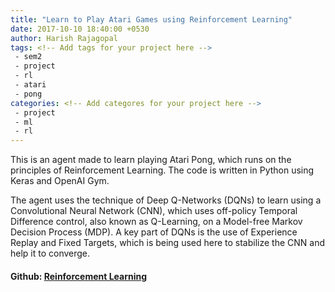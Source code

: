 ```yaml
---
title: "Learn to Play Atari Games using Reinforcement Learning"
date: 2017-10-10 18:40:00 +0530
author: Harish Rajagopal
tags: <!-- Add tags for your project here -->
 - sem2
 - project
 - rl
 - atari
 - pong
categories: <!-- Add categores for your project here -->
 - project
 - ml
 - rl
---
```

This is an agent made to learn playing Atari Pong, which runs on the principles of Reinforcement Learning. The code is written in Python using Keras and OpenAI Gym.

The agent uses the technique of Deep Q-Networks (DQNs) to learn using a Convolutional Neural Network (CNN), which uses off-policy Temporal Difference control, also known as Q-Learning, on a Model-free Markov Decision Process (MDP). A key part of DQNs is the use of Experience Replay and Fixed Targets, which is being used here to stabilize the CNN and help it to converge.

#### Github: [Reinforcement Learning](https://github.com/rharish101/ACA-Project)

